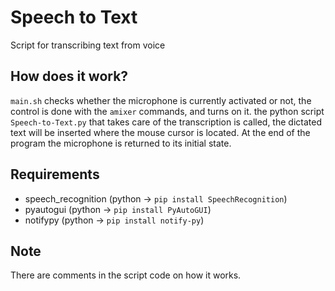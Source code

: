 # Speech to Text
  Script for transcribing text from voice

## How does it work?
  `main.sh` checks whether the microphone is currently activated or not, the control is done with the `amixer` commands, and turns on it.
  the python script `Speech-to-Text.py` that takes care of the transcription is called, the dictated text will be inserted where the mouse cursor is located.
  At the end of the program the microphone is returned to its initial state.

## Requirements
  - speech_recognition   (python -> `pip install SpeechRecognition`)
  - pyautogui            (python -> `pip install PyAutoGUI`)
  - notifypy             (python -> `pip install notify-py`)

## Note
  There are comments in the script code on how it works.
